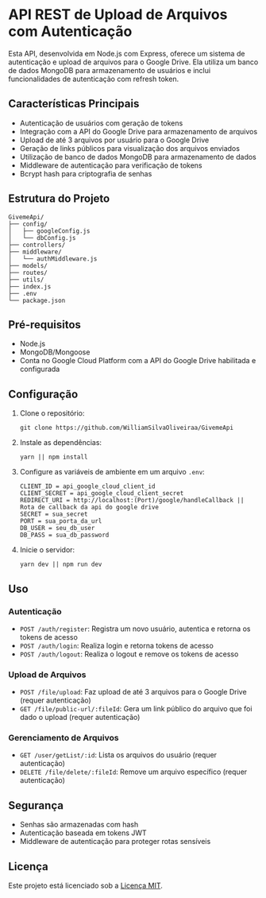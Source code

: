 # API REST de Upload de Arquivos com Autenticação

Esta API, desenvolvida em Node.js com Express, oferece um sistema de autenticação e upload de arquivos para o Google Drive. Ela utiliza um banco de dados MongoDB para armazenamento de usuários e inclui funcionalidades de autenticação com refresh token.

## Características Principais

- Autenticação de usuários com geração de tokens
- Integração com a API do Google Drive para armazenamento de arquivos
- Upload de até 3 arquivos por usuário para o Google Drive
- Geração de links públicos para visualização dos arquivos enviados
- Utilização de banco de dados MongoDB para armazenamento de dados
- Middleware de autenticação para verificação de tokens
- Bcrypt hash para criptografia de senhas

## Estrutura do Projeto

```
GivemeApi/
├── config/
│   ├── googleConfig.js
│   └── dbConfig.js
├── controllers/
├── middleware/
│   └── authMiddleware.js
├── models/
├── routes/
├── utils/
├── index.js
├── .env
└── package.json
```

## Pré-requisitos

- Node.js
- MongoDB/Mongoose
- Conta no Google Cloud Platform com a API do Google Drive habilitada e configurada

## Configuração

1. Clone o repositório:
   ```
   git clone https://github.com/WilliamSilvaOliveiraa/GivemeApi
   ```

2. Instale as dependências:
   ```
   yarn || npm install
   ```

3. Configure as variáveis de ambiente em um arquivo `.env`:
   ```
   CLIENT_ID = api_google_cloud_client_id
   CLIENT_SECRET = api_google_cloud_client_secret
   REDIRECT_URI = http://localhost:(Port)/google/handleCallback || Rota de callback da api do google drive
   SECRET = sua_secret
   PORT = sua_porta_da_url
   DB_USER = seu_db_user
   DB_PASS = sua_db_password
   ```

4. Inicie o servidor:
   ```
   yarn dev || npm run dev
   
   ```

## Uso

### Autenticação

- `POST /auth/register`: Registra um novo usuário, autentica e retorna os tokens de acesso
- `POST /auth/login`: Realiza login e retorna tokens de acesso
- `POST /auth/logout`: Realiza o logout e remove os tokens de acesso

### Upload de Arquivos

- `POST /file/upload`: Faz upload de até 3 arquivos para o Google Drive (requer autenticação)
- `GET /file/public-url/:fileId`: Gera um link público do arquivo que foi dado o upload (requer autenticação)

### Gerenciamento de Arquivos

- `GET /user/getList/:id`: Lista os arquivos do usuário (requer autenticação)
- `DELETE /file/delete/:fileId`: Remove um arquivo específico (requer autenticação)

## Segurança

- Senhas são armazenadas com hash
- Autenticação baseada em tokens JWT
- Middleware de autenticação para proteger rotas sensíveis

## Licença

Este projeto está licenciado sob a [Licença MIT](LICENSE).
